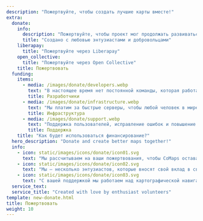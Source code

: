 ```yaml
---
description: "Пожертвуйте, чтобы создать лучшие карты вместе!"
extra:
  donate:
    info:
      description: "Пожертвуйте, чтобы проект мог продолжать развиваться"
      title: "Создано с любовью энтузиастами и добровольцами"
    liberapay:
      title: "Пожертвуйте через Liberapay"
    open_collective:
      title: "Пожертвуйте через Open Collective"
    title: Пожертвовать
  funding:
    items:
      - media: /images/donate/developers.webp
        text: "В настоящее время нет постоянной команды, которая работала бы над разработкой новых функций и улучшением сервиса. Для постоянного продвижения продукта вперёд нужна основная команда."
        title: Разработчики
      - media: /images/donate/infrastructure.webp
        text: "Мы платим за быстрые серверы, чтобы любой человек в мире мог загружать бесплатные обновления данных карт без задержек. Передача данных карт составляет сотни терабайт в месяц, и эта сумма растёт."
        title: Инфраструктура
      - media: /images/donate/support.webp
        text: "Поддержка пользователей, исправление ошибок и повышение стабильности приложения являются нашими главными приоритетами. Список запросов и отчётов об ошибках растёт с каждым днём, и в App Store, Google Play и по электронной почте службы поддержки есть много запросов на поддержку, на которые нужно ответить."
        title: Поддержка
    title: "Как будет использоваться финансирование?"
  hero_description: "Donate and create better maps together!"
  info:
    - icon: static/images/icons/donate/icon01.svg
      text: "Мы рассчитываем на ваши пожертвования, чтобы CoMaps оставался открытым и бесплатным"
    - icon: static/images/icons/donate/icon02.svg
      text: "Мы — несколько энтузиастов, которые вносят свой вклад в свободное время. Мы любим то, что мы делаем, и мы любим наших пользователей"
    - icon: static/images/icons/donate/icon03.svg
      text: "С вашей поддержкой мы работаем над картографической навигацией, ориентированной на конфиденциальность, которая является предпочтительным выбором на рынке"
  service_text:
  service_title: "Created with love by enthusiast volunteers"
template: new-donate.html
title: Пожертвовать
weight: 10
---
```

